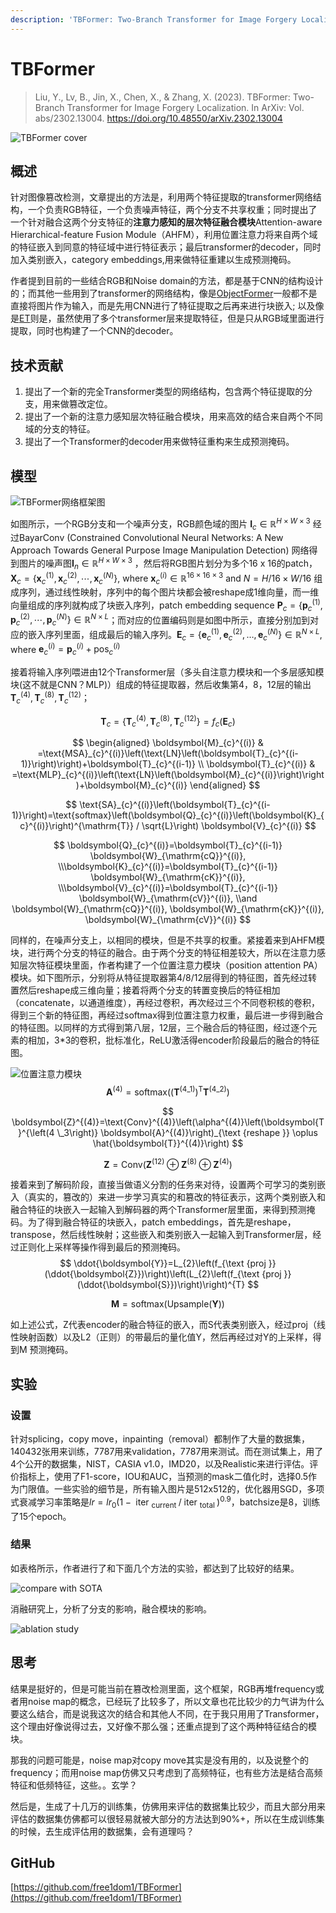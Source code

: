 ```yaml
---
description: 'TBFormer: Two-Branch Transformer for Image Forgery Localization'
---
```


# TBFormer

> Liu, Y., Lv, B., Jin, X., Chen, X., & Zhang, X. (2023). TBFormer: Two-Branch Transformer for Image Forgery Localization. In ArXiv: Vol. abs/2302.13004. https://doi.org/10.48550/arXiv.2302.13004

![TBFormer cover](https://s2.loli.net/2023/03/16/9N2KB7hOm6ACpQz.png)

## 概述

针对图像篡改检测，文章提出的方法是，利用两个特征提取的transformer网络结构，一个负责RGB特征，一个负责噪声特征，两个分支不共享权重；同时提出了一个针对融合这两个分支特征的**注意力感知的层次特征融合模块**Attention-aware Hierarchical-feature Fusion Module（AHFM），利用位置注意力将来自两个域的特征嵌入到同意的特征域中进行特征表示；最后transformer的decoder，同时加入类别嵌入，category embeddings,用来做特征重建以生成预测掩码。

作者提到目前的一些结合RGB和Noise domain的方法，都是基于CNN的结构设计的；而其他一些用到了transformer的网络结构，像是[ObjectFormer](objectformer.md)一般都不是直接将图片作为输入，而是先用CNN进行了特征提取之后再来进行块嵌入; 以及像是[ET](et.md)则是，虽然使用了多个transformer层来提取特征，但是只从RGB域里面进行提取，同时也构建了一个CNN的decoder。

## 技术贡献

1. 提出了一个新的完全Transformer类型的网络结构，包含两个特征提取的分支，用来做篡改定位。
2. 提出了一个新的注意力感知层次特征融合模块，用来高效的结合来自两个不同域的分支的特征。
3. 提出了一个Transformer的decoder用来做特征重构来生成预测掩码。

## 模型

![TBFormer网络框架图](https://s2.loli.net/2023/03/16/gzTnDclFH6BKsqu.png)

如图所示，一个RGB分支和一个噪声分支，RGB颜色域的图片 $\boldsymbol{I}_{c} \in \mathbb{R}^{H \times W \times 3}$ 经过BayarConv (Constrained Convolutional Neural Networks: A New Approach Towards General Purpose Image Manipulation Detection) 网络得到图片的噪声图$\boldsymbol{I}_{n} \in \mathbb{R}^{H \times W \times 3}$ ，然后将RGB图片划分为多个16 x 16的patch，$\boldsymbol{X}_{c}=\left\{\boldsymbol{x}_{c}^{(1)}, \boldsymbol{x}_{c}^{(2)}, \cdots, \boldsymbol{x}_{c}^{(N)}\right\}$, where $\boldsymbol{x}_{c}^{(i)} \in \mathbb{R}^{16 \times 16 \times 3}$ and $N=H / 16 \times W / 16$ 组成序列，通过线性映射，序列中的每个图片块都会被reshape成1维向量，而一维向量组成的序列就构成了块嵌入序列，patch embedding sequence $\boldsymbol{P}_{c}=\left\{\boldsymbol{p}_{c}^{(1)}, \boldsymbol{p}_{c}^{(2)}, \cdots, \boldsymbol{p}_{c}^{(N)}\right\} \in \mathbb{R}^{N \times L}$；而对应的位置编码则是如图中所示，直接分别加到对应的嵌入序列里面，组成最后的输入序列。$\boldsymbol{E}_{c}=\left\{\boldsymbol{e}_{c}^{(1)}, \boldsymbol{e}_{c}^{(2)}, \ldots, \boldsymbol{e}_{c}^{(N)}\right\} \in \mathbb{R}^{N \times L}$, where $\boldsymbol{e}_{c}^{(i)}=\boldsymbol{p}_{c}^{(i)}+\text{pos}_{c}^{(i)}$

接着将输入序列喂进由12个Transformer层（多头自注意力模块和一个多层感知模块(这不就是CNN？MLP)）组成的特征提取器，然后收集第4，8，12层的输出$\boldsymbol{T}_{c}^{(4)}, \boldsymbol{T}_{c}^{(8)}, \boldsymbol{T}_{c}^{(12)}$；

$$
\boldsymbol{T}_{c}=\left\{\boldsymbol{T}_{c}^{(4)}, \boldsymbol{T}_{c}^{(8)}, \boldsymbol{T}_{c}^{(12)}\right\}=f_{c}\left(\boldsymbol{E}_{c}\right)
$$

$$
\begin{aligned}
\boldsymbol{M}_{c}^{(i)} & =\text{MSA}_{c}^{(i)}\left(\text{LN}\left(\boldsymbol{T}_{c}^{(i-1)}\right)\right)+\boldsymbol{T}_{c}^{(i-1)} \\
\boldsymbol{T}_{c}^{(i)} & =\text{MLP}_{c}^{(i)}\left(\text{LN}\left(\boldsymbol{M}_{c}^{(i)}\right)\right)+\boldsymbol{M}_{c}^{(i)}
\end{aligned}
$$

$$
\text{SA}_{c}^{(i)}\left(\boldsymbol{T}_{c}^{(i-1)}\right)=\text{softmax}\left(\boldsymbol{Q}_{c}^{(i)}\left(\boldsymbol{K}_{c}^{(i)}\right)^{\mathrm{T}} / \sqrt{L}\right) \boldsymbol{V}_{c}^{(i)}
$$

$$
\boldsymbol{Q}_{c}^{(i)}=\boldsymbol{T}_{c}^{(i-1)} \boldsymbol{W}_{\mathrm{cQ}}^{(i)},  \\\boldsymbol{K}_{c}^{(i)}=\boldsymbol{T}_{c}^{(i-1)} \boldsymbol{W}_{\mathrm{cK}}^{(i)}, \\\boldsymbol{V}_{c}^{(i)}=\boldsymbol{T}_{c}^{(i-1)} \boldsymbol{W}_{\mathrm{cV}}^{(i)}, \\and \boldsymbol{W}_{\mathrm{cQ}}^{(i)}, \boldsymbol{W}_{\mathrm{cK}}^{(i)}, \boldsymbol{W}_{\mathrm{cV}}^{(i)}
$$

同样的，在噪声分支上，以相同的模块，但是不共享的权重。紧接着来到AHFM模块，进行两个分支的特征的融合。由于两个分支的特征相差较大，所以在注意力感知层次特征模块里面，作者构建了一个位置注意力模块（position attention PA）模块。如下图所示，分别将从特征提取器第4/8/12层得到的特征图，首先经过转置然后reshape成三维向量；接着将两个分支的转置变换后的特征相加（concatenate，以通道维度），再经过卷积，再次经过三个不同卷积核的卷积，得到三个新的特征图，再经过softmax得到位置注意力权重，最后进一步得到融合的特征图。以同样的方式得到第八层，12层，三个融合后的特征图，经过逐个元素的相加，3*3的卷积，批标准化，ReLU激活得encoder阶段最后的融合的特征图。

![位置注意力模块](https://s2.loli.net/2023/03/21/raUZ68HEn7mDxfX.png)
$$
\boldsymbol{A}^{(4)}=\text{softmax}\left(\left(\boldsymbol{T}^{\left(4 \_1\right)}\right)^{\mathrm{T}} \boldsymbol{T}^{\left(4 \_2\right)}\right)
$$

$$
\boldsymbol{Z}^{(4)}=\text{Conv}^{(4)}\left(\alpha^{(4)}\left(\boldsymbol{T}^{\left(4 \_3\right)} \boldsymbol{A}^{(4)}\right)_{\text {reshape }} \oplus \hat{\boldsymbol{T}}^{(4)}\right)
$$

$$
\boldsymbol{Z} = \text{Conv}\left(\boldsymbol{Z}^{(12)} \oplus \boldsymbol{Z}^{(8)} \oplus \boldsymbol{Z}^{(4)}\right)
$$

接着来到了解码阶段，直接当做语义分割的任务来对待，设置两个可学习的类别嵌入（真实的，篡改的）来进一步学习真实的和篡改的特征表示，这两个类别嵌入和融合特征的块嵌入一起输入到解码器的两个Transformer层里面，来得到预测掩码。为了得到融合特征的块嵌入，patch embeddings，首先是reshape，transpose，然后线性映射；这些嵌入和类别嵌入一起输入到Transformer层，经过正则化上采样等操作得到最后的预测掩码。
$$
\ddot{\boldsymbol{Y}}=L_{2}\left(f_{\text {proj }}(\ddot{\boldsymbol{Z}})\right)\left(L_{2}\left(f_{\text {proj }}(\ddot{\boldsymbol{S}})\right)\right)^{T}
$$

$$
\boldsymbol{M}=\text{softmax}(\text{Upsample}(\boldsymbol{Y}))
$$

如上述公式，Z代表encoder的融合特征的嵌入，而S代表类别嵌入，经过proj（线性映射函数）以及L2（正则）的带最后的量化值Y，然后再经过对Y的上采样，得到M 预测掩码。

## 实验

### 设置

针对splicing，copy move，inpainting（removal）都制作了大量的数据集，140432张用来训练，7787用来validation，7787用来测试。而在测试集上，用了4个公开的数据集，NIST，CASIA v1.0，IMD20，以及Realistic来进行评估。评价指标上，使用了F1-score，IOU和AUC，当预测的mask二值化时，选择0.5作为门限值。一些实验的细节是，所有输入图片是512x512的，优化器用SGD，多项式衰减学习率策略是$l r=l r_{0}\left(1-\text { iter }_{\text {current }} / \text { iter }_{\text {total }}\right)^{0.9}$，batchsize是8，训练了15个epoch。

### 结果

如表格所示，作者进行了和下面几个方法的实验，都达到了比较好的结果。

![compare with SOTA](https://s2.loli.net/2023/03/21/nlgP9sOrxuqe4zm.png)

消融研究上，分析了分支的影响，融合模块的影响。

![ablation study](https://s2.loli.net/2023/03/21/JTOxNnZIKeprDv2.png)

## 思考

结果是挺好的，但是可能当前在篡改检测里面，这个框架，RGB再堆frequency或者用noise map的概念，已经玩了比较多了，所以文章也花比较少的力气讲为什么要这么结合，而是说我这次的结合和其他人不同，在于我只用用了Transformer，这个理由好像说得过去，又好像不那么强；还重点提到了这个两种特征结合的模块。

那我的问题可能是，noise map对copy move其实是没有用的，以及说整个的frequency；而用noise map仿佛又只考虑到了高频特征，也有些方法是结合高频特征和低频特征，这些。。玄学？

然后是，生成了十几万的训练集，仿佛用来评估的数据集比较少，而且大部分用来评估的数据集仿佛都可以很轻易就被大部分的方法达到90%+，所以在生成训练集的时候，去生成评估用的数据集，会有道理吗？

## GitHub

[https://github.com/free1dom1/TBFormer](https://github.com/free1dom1/TBFormer)

